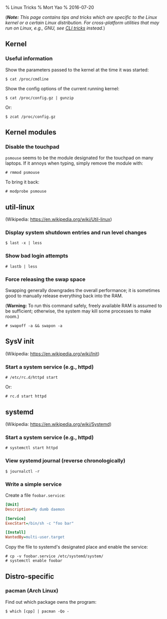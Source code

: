 % Linux Tricks
% Mort Yao
% 2016-07-20

(***Note:** This page contains tips and tricks which are specific to the Linux kernel or a certain Linux distribution. For cross-platform utilities that may run on Linux, e.g., GNU, see [CLI tricks](/unix/cli) instead.*)

## Kernel

### Useful information

Show the parameters passed to the kernel at the time it was started:

    $ cat /proc/cmdline

Show the config options of the current running kernel:

    $ cat /proc/config.gz | gunzip

Or:

    $ zcat /proc/config.gz



## Kernel modules

### Disable the touchpad

`psmouse` seems to be the module designated for the touchpad on many laptops. If it annoys when typing, simply remove the module with:

    # rmmod psmouse

To bring it back:

    # modprobe psmouse



## util-linux

(Wikipedia: <https://en.wikipedia.org/wiki/Util-linux>)

### Display system shutdown entries and run level changes

    $ last -x | less

### Show bad login attempts

    # lastb | less

### Force releasing the swap space

Swapping generally downgrades the overall performance; it is sometimes good to manually release everything back into the RAM.

(**Warning:** To run this command safely, freely available RAM is assumed to be sufficient; otherwise, the system may kill some processes to make room.)

    # swapoff -a && swapon -a



## SysV init

(Wikipedia: <https://en.wikipedia.org/wiki/Init>)

### Start a system service (e.g., httpd)

    # /etc/rc.d/httpd start

Or:

    # rc.d start httpd



## systemd

(Wikipedia: <https://en.wikipedia.org/wiki/Systemd>)

### Start a system service (e.g., httpd)

    # systemctl start httpd

### View systemd journal (reverse chronologically)

    $ journalctl -r

### Write a simple service

Create a file `foobar.service`:

```ini
[Unit]
Description=My dumb daemon

[Service]
ExecStart=/bin/sh -c "foo bar"

[Install]
WantedBy=multi-user.target
```

Copy the file to systemd's designated place and enable the service:

    # cp -v foobar.service /etc/systemd/system/
    # systemctl enable foobar



## Distro-specific

### pacman (Arch Linux)

Find out which package owns the program:

    $ which [cpp] | pacman -Qo -
